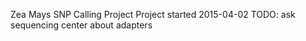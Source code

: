 Zea Mays SNP Calling Project 
Project started 2015-04-02 
TODO:  ask sequencing center about adapters 

